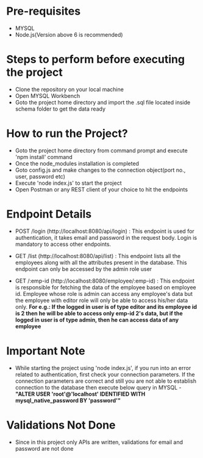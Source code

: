 # Pre-requisites
  - MYSQL
  - Node.js(Version above 6 is recommended)
  
# Steps to perform before executing the project
  - Clone the repository on  your local machine
  - Open MYSQL Workbench
  - Goto the project home directory and import the .sql file located inside schema folder to get the data ready
  
# How to run the Project?
  - Goto the project home directory from command prompt and execute 'npm install' command
  - Once the node_modules installation is completed
  - Goto config.js and make changes to the connection object(port no., user, password etc)
  - Execute 'node index.js' to start the project
  - Open Postman or any REST client of your choice to hit the endpoints
  
# Endpoint Details  
  - POST  /login (http://localhost:8080/api/login) : 
    This endpoint is used for authentication, it takes email and password in the request body. Login is mandatory to access other endpoints.
  
  - GET  /list (http://localhost:8080/api/list) : 
    This endpoint lists all the employees along with all the attributes present in the database. This endpoint can only be accessed by the admin role user
    
  - GET  /:emp-id (http://localhost:8080/employee/:emp-id) : 
    This endpoint is responsible for fetching the data of the employee based on employee id. Employee whose role is admin can access any employee's data but the employee with editor role will only be able to access his/her data only. **For e.g.: If the logged in user is of type editor and its employee id is 2 then he will be able to access only emp-id 2's data, but if the logged in user is of type admin, then he can access data of any employee**
    
# Important Note
  - While starting the project using 'node index.js', if you run into an error related to authentication, first check your connection parameters. If the connection parameters are correct and still you are not able to establish connection to the database then execute below query in MYSQL - **"ALTER USER 'root'@'localhost' IDENTIFIED WITH mysql_native_password BY 'password'"**
  
# Validations Not Done
  - Since in this project only APIs are written, validations for email and password are not done
